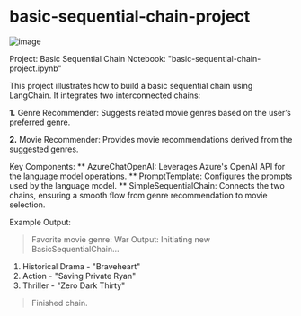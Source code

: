 # basic-sequential-chain-project
![image](https://github.com/user-attachments/assets/847aee44-bb0f-416b-9a15-f766a1556588)

Project: Basic Sequential Chain
Notebook: "basic-sequential-chain-project.ipynb"

This project illustrates how to build a basic sequential chain using LangChain. It integrates two interconnected chains:

**1.**
Genre Recommender: Suggests related movie genres based on the user’s preferred genre.

**2.**
Movie Recommender: Provides movie recommendations derived from the suggested genres.

Key Components:
** AzureChatOpenAI: Leverages Azure's OpenAI API for the language model operations.
** PromptTemplate: Configures the prompts used by the language model.
** SimpleSequentialChain: Connects the two chains, ensuring a smooth flow from genre recommendation to movie selection.

Example Output:
> Favorite movie genre: War
Output:
> Initiating new BasicSequentialChain...
1. Historical Drama - "Braveheart"
2. Action - "Saving Private Ryan"
3. Thriller - "Zero Dark Thirty"
> Finished chain.  


